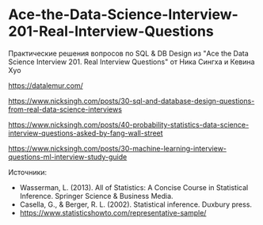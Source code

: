 # Ace-the-Data-Science-Interview-201-Real-Interview-Questions
Практические решения вопросов по SQL & DB Design из "Ace the Data Science Interview 201. Real Interview Questions" от Ника Сингха и Кевина Хуо

https://datalemur.com/

https://www.nicksingh.com/posts/30-sql-and-database-design-questions-from-real-data-science-interviews


https://www.nicksingh.com/posts/40-probability-statistics-data-science-interview-questions-asked-by-fang-wall-street


https://www.nicksingh.com/posts/30-machine-learning-interview-questions-ml-interview-study-guide


Источники:
- Wasserman, L. (2013). All of Statistics: A Concise Course in Statistical Inference. Springer Science & Business Media.
- Casella, G., & Berger, R. L. (2002). Statistical inference. Duxbury press.
- https://www.statisticshowto.com/representative-sample/
